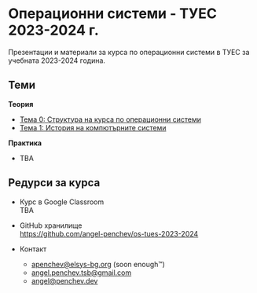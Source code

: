 # Операционни системи - ТУЕС 2023-2024 г.
Презентации и материали за курса по операционни системи в ТУЕС за учебната 2023-2024 година.

## Теми
**Теория**
- [Тема 0: Структура на курса по операционни системи](./theory/00-course-structure)
- [Тема 1: История на компютърните системи](./theory/01-computer-systems-history)

**Практика**
- TBA

##  Редурси за курса
- Курс в Google Classroom<br>
TBA

- GitHub хранилище<br>
https://github.com/angel-penchev/os-tues-2023-2024

- Контакт
    - apenchev@elsys-bg.org (soon enough™️)
    - angel.penchev.tsb@gmail.com
    - [angel@penchev.dev](mailto:angel@penchev.dev)
